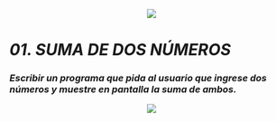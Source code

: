<p align="center">
  <img src=".../src/Learn-python.png">
</p>

# ***01. SUMA DE DOS NÚMEROS***

### *Escribir un programa que pida al usuario que ingrese dos números y muestre en pantalla la suma de ambos.*

<p align="center">
  <img src=".../src/coding.png">
</p>